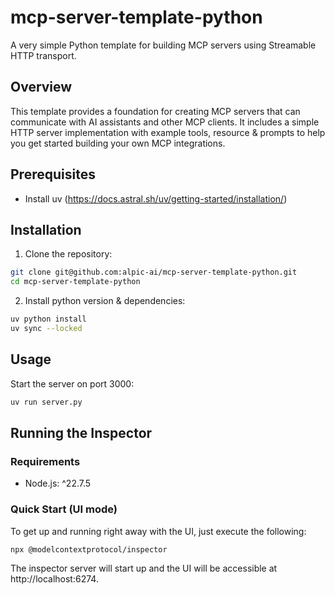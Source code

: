 # mcp-server-template-python

A very simple Python template for building MCP servers using Streamable HTTP transport.

## Overview
This template provides a foundation for creating MCP servers that can communicate with AI assistants and other MCP clients. It includes a simple HTTP server implementation with example tools, resource & prompts to help you get started building your own MCP integrations.

## Prerequisites
- Install uv (https://docs.astral.sh/uv/getting-started/installation/)

## Installation

1. Clone the repository:

```bash
git clone git@github.com:alpic-ai/mcp-server-template-python.git
cd mcp-server-template-python
```

2. Install python version & dependencies:

```bash
uv python install
uv sync --locked
```

## Usage

Start the server on port 3000:

```bash
uv run server.py
```

## Running the Inspector

### Requirements
- Node.js: ^22.7.5

### Quick Start (UI mode)
To get up and running right away with the UI, just execute the following:
```bash
npx @modelcontextprotocol/inspector
```

The inspector server will start up and the UI will be accessible at http://localhost:6274.
